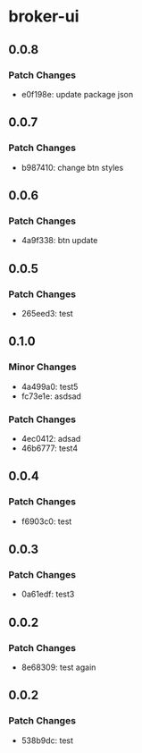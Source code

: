 # broker-ui

## 0.0.8

### Patch Changes

- e0f198e: update package json

## 0.0.7

### Patch Changes

- b987410: change btn styles

## 0.0.6

### Patch Changes

- 4a9f338: btn update

## 0.0.5

### Patch Changes

- 265eed3: test

## 0.1.0

### Minor Changes

- 4a499a0: test5
- fc73e1e: asdsad

### Patch Changes

- 4ec0412: adsad
- 46b6777: test4

## 0.0.4

### Patch Changes

- f6903c0: test

## 0.0.3

### Patch Changes

- 0a61edf: test3

## 0.0.2

### Patch Changes

- 8e68309: test again

## 0.0.2

### Patch Changes

- 538b9dc: test
